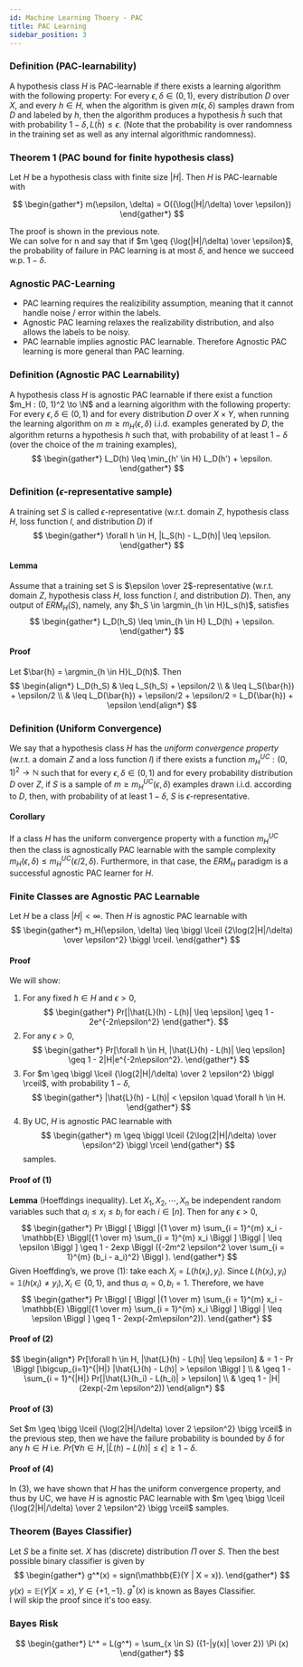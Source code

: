 ```yaml
---
id: Machine Learning Thoery - PAC
title: PAC Learning
sidebar_position: 3
---
```


### Definition (PAC-learnability)

A hypothesis class $H$ is PAC-learnable if there exists a learning
algorithm with the following property: For every $\epsilon, \delta \in (0, 1)$, every distribution $D$ over $X$, and
every $h \in H$, when the algorithm is given $m(\epsilon, \delta)$ samples drawn from $D$ and labeled by $h$, then
the algorithm produces a hypothesis $\hat{h}$ such that with probability $1 - \delta, L(\hat{h}) \leq \epsilon$. (Note that the
probability is over randomness in the training set as well as any internal algorithmic randomness).

### Theorem 1 (PAC bound for finite hypothesis class)

Let $H$ be a hypothesis class with finite size
$|H|$. Then $H$ is PAC-learnable with

$$
\begin{gather*}
m(\epsilon, \delta) = O({\log(|H|/\delta) \over \epsilon})
\end{gather*}
$$

The proof is shown in the previous note.  
We can solve for n and say that if $m \geq {\log(|H|/\delta) \over \epsilon}$, the probability of failure in PAC learning is at most $\delta$, and hence we succeed w.p. $1 − \delta$.

### Agnostic PAC-Learning

- PAC learning requires the realizibility assumption, meaning that it cannot handle noise / error within the labels.
- Agnostic PAC learning relaxes the realizability distribution, and also allows the labels to be noisy.
- PAC learnable implies agnostic PAC learnable. Therefore Agnostic PAC learning is more general than PAC learning.

### Definition (Agnostic PAC Learnability)

A hypothesis class $H$ is agnostic PAC learnable if there exist a function $m_H : (0, 1)^2 \to \N$ and a learning algorithm with the following property: For every $\epsilon, \delta \in (0, 1)$ and for every distribution $D$ over $X \times Y$, when running the learning algorithm on $m \geq m_H(\epsilon, \delta)$ i.i.d. examples generated by $D$, the algorithm returns a hypothesis $h$ such that, with probability of at least $1 - \delta$ (over the choice of the $m$ training examples),
$$
\begin{gather*}
L_D(h) \leq \min_{h' \in H} L_D(h') + \epsilon.
\end{gather*}
$$

### Definition ($\epsilon$-representative sample)

A training set $S$ is called $\epsilon$-representative (w.r.t. domain $Z$, hypothesis class $H$, loss function $l$, and distribution $D$) if
$$
\begin{gather*}
\forall h \in H, |L_S(h) - L_D(h)| \leq \epsilon.
\end{gather*}
$$

#### Lemma

Assume that a training set S is $\epsilon \over 2$-representative (w.r.t. domain $Z$, hypothesis class $H$, loss function $l$, and distribution $D$). Then, any output of $ERM_H(S)$, namely, any $h_S \in \argmin_{h \in H}L_s(h)$, satisfies
$$
\begin{gather*}
L_D(h_S) \leq \min_{h \in H} L_D(h) + \epsilon.
\end{gather*}
$$

#### Proof
Let $\bar{h} = \argmin_{h \in H}L_D(h)$. Then
$$
\begin{align*}
L_D(h_S) & \leq L_S(h_S) + \epsilon/2 \\
& \leq L_S(\bar{h}) + \epsilon/2 \\
& \leq L_D(\bar{h}) + \epsilon/2 + \epsilon/2 = L_D(\bar{h}) + \epsilon
\end{align*}
$$

### Definition (Uniform Convergence)

We say that a hypothesis class $H$ has the *uniform convergence property* (w.r.t. a domain $Z$ and a loss function $l$) if there exists a function $m_H^{UC}:(0, 1)^2 \to \mathbb{N}$ such that for every $\epsilon, \delta \in (0, 1)$ and for every probability distribution $D$ over $Z$, if $S$ is a sample of $m \ge m_H^{UC}(\epsilon, \delta)$ examples drawn i.i.d. according to $D$, then, with probability of at least $1-\delta$, $S$ is $\epsilon$-representative.

#### Corollary

If a class $H$ has the uniform convergence property with a function $m_H^{UC}$ then the class is agnostically PAC learnable with the sample complexity $m_H(\epsilon, \delta) \le m_H^{UC}(\epsilon / 2, \delta)$. Furthermore, in that case, the $ERM_H$ paradigm is a successful agnostic PAC learner for $H$.

### Finite Classes are Agnostic PAC Learnable

Let $H$ be a class $|H| < \infty$. Then $H$ is agnostic PAC learnable with
$$
\begin{gather*}
m_H(\epsilon, \delta) \leq \biggl \lceil {2\log(2|H|/\delta) \over \epsilon^2} \biggl \rceil.
\end{gather*}
$$

#### Proof
We will show:
1. For any fixed $h \in H$ and $\epsilon > 0$,
    $$
    \begin{gather*}
    Pr[|\hat{L}(h) - L(h)| \leq \epsilon] \geq 1 - 2e^{-2n\epsilon^2}
    \end{gather*}.
    $$
2. For any $\epsilon > 0$,
    $$
    \begin{gather*}
    Pr[\forall h \in H, |\hat{L}(h) - L(h)| \leq \epsilon] \geq 1 - 2|H|e^{-2n\epsilon^2}.
    \end{gather*}
    $$
3. For $m \geq \biggl \lceil {\log(2|H|/\delta) \over 2 \epsilon^2} \biggl \rceil$, with probability $1 - \delta$,
    $$
    \begin{gather*}
    |\hat{L}(h) - L(h)| < \epsilon \quad \forall h \in H.
    \end{gather*}
    $$
4. By UC, $H$ is agnostic PAC learnable with
    $$
    \begin{gather*}
    m \geq \biggl \lceil {2\log(2|H|/\delta) \over \epsilon^2} \biggl \rceil
    \end{gather*}
    $$
    samples.

#### Proof of (1)

**Lemma** (Hoeffdings inequality). Let $X_1, X_2, \cdots , X_n$ be independent random variables such that $a_i \leq x_i \leq b_i$ for each $i \in [n]$. Then for any $\epsilon > 0$,
$$
\begin{gather*}
Pr \Biggl [ \Biggl |{1 \over m} \sum_{i = 1}^{m} x_i - \mathbb{E} \Biggl[{1 \over m} \sum_{i = 1}^{m} x_i \Biggl ] \Biggl | \leq \epsilon \Biggl ] \geq 1 - 2exp \Biggl ({-2m^2 \epsilon^2 \over \sum_{i = 1}^{m} (b_i - a_i)^2} \Biggl ).
\end{gather*}
$$
Given Hoeffding’s, we prove (1): take each $X_i = L(h(x_i), y_i)$. Since $L(h(x_i), y_i) = \mathbb{1}(h(x_i) \neq y_i), X_i \in \{0, 1\}$, and thus $a_i = 0, b_i = 1$. Therefore, we have
$$
\begin{gather*}
Pr \Biggl [ \Biggl |{1 \over m} \sum_{i = 1}^{m} x_i - \mathbb{E} \Biggl[{1 \over m} \sum_{i = 1}^{m} x_i \Biggl ] \Biggl | \leq \epsilon \Biggl ] \geq 1 - 2exp(-2m\epsilon^2)).
\end{gather*}
$$

#### Proof of (2)

$$
\begin{align*}
Pr[\forall h \in H, |\hat{L}(h) - L(h)| \leq \epsilon] & = 1 - Pr \Biggl [\bigcup_{i=1}^{|H|} |\hat{L}(h) - L(h)| > \epsilon \Biggl ] \\
& \geq 1 - \sum_{i = 1}^{|H|} Pr[|\hat{L}(h_i) - L(h_i)| > \epsilon] \\
& \geq 1 - |H|(2exp(-2m \epsilon^2))
\end{align*}
$$

#### Proof of (3)

Set $m \geq \bigg \lceil {\log(2|H|/\delta) \over 2 \epsilon^2} \bigg \rceil$ in the previous step, then we have the failure probability is bounded by $\delta$ for any $h \in H$ i.e. $Pr[\forall h \in H, |\hat{L}(h) - L(h)| \leq \epsilon] \geq 1 - \delta$.

#### Proof of (4)

In (3), we have shown that $H$ has the uniform convergence property, and thus by UC, we have $H$ is agnostic PAC learnable with $m \geq \bigg \lceil {\log(2|H|/\delta) \over 2 \epsilon^2} \bigg \rceil$ samples.

### Theorem (Bayes Classifier)

Let $S$ be a finite set. $X$ has (discrete) distribution $\Pi$ over $S$. Then the best possible binary classifier is given by 
$$
\begin{gather*}
g^*(x) = sign(\mathbb{E}(Y | X = x)). 
\end{gather*}
$$ 
$y(x) = \mathbb{E}(Y | X = x), Y \in \{+1, -1\}$. $g^*(x)$ is known as Bayes Classifier.  
I will skip the proof since it's too easy.

### Bayes Risk

$$
\begin{gather*}
L^* = L(g^*) = \sum_{x \in S} ({1-|y(x)| \over 2}) \Pi (x)
\end{gather*}
$$